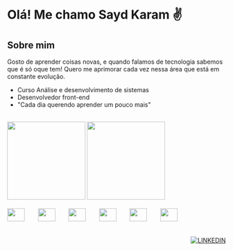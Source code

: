 # Olá! Me chamo Sayd Karam ✌️

## Sobre mim
Gosto de aprender coisas novas, e quando falamos de tecnologia sabemos que é só oque tem! Quero me aprimorar cada vez nessa área que está em constante evolução.
- Curso Análise e desenvolvimento de sistemas
- Desenvolvedor front-end
- "Cada dia querendo aprender um pouco mais"
<br/>

<div>
  <img height="180em" src="https://github-readme-stats.vercel.app/api?username=Sayd-Developer&count_private=true&show_icons=true&theme=synthwave" />
  <img height="180em" src="https://github-readme-stats.vercel.app/api/top-langs/?username=Sayd-Developer&layout=compact&theme=synthwave&include_all_commits=true" />
<div/>
<br />
<div style="display: flex; justify-content: space-between">
<img height="30" width="40"  src="https://cdn.jsdelivr.net/gh/devicons/devicon/icons/html5/html5-original.svg" />
<img height="30" width="40"  src="https://cdn.jsdelivr.net/gh/devicons/devicon/icons/css3/css3-original.svg" />
<img height="30" width="40"  src="https://cdn.jsdelivr.net/gh/devicons/devicon/icons/javascript/javascript-original.svg" />
<img height="30" width="40" src="https://cdn.jsdelivr.net/gh/devicons/devicon/icons/typescript/typescript-original.svg" />
<img height="30" width="40" src="https://cdn.jsdelivr.net/gh/devicons/devicon/icons/react/react-original.svg" />
<img height="30" width="40" src="https://cdn.jsdelivr.net/gh/devicons/devicon/icons/nextjs/nextjs-line.svg" />
<div />
<br />

<br />
<br />

[![LINKEDIN](https://img.shields.io/badge/LinkedIn-0077B5?style=for-the-badge&logo=linkedin&logoColor=white)](https://www.linkedin.com/in/sayd-karam-a092ba248/)
